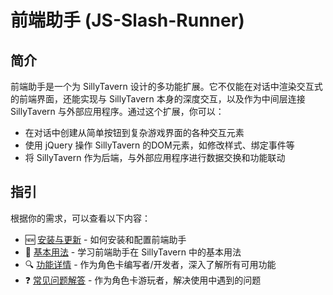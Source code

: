 # 前端助手 (JS-Slash-Runner)

## 简介

前端助手是一个为 SillyTavern 设计的多功能扩展。它不仅能在对话中渲染交互式的前端界面，还能实现与 SillyTavern 本身的深度交互，以及作为中间层连接 SillyTavern 与外部应用程序。通过这个扩展，你可以：

- 在对话中创建从简单按钮到复杂游戏界面的各种交互元素
- 使用 jQuery 操作 SillyTavern 的DOM元素，如修改样式、绑定事件等
- 将 SillyTavern 作为后端，与外部应用程序进行数据交换和功能联动

## 指引

根据你的需求，可以查看以下内容：

- 🆕 [安装与更新](./安装与更新) - 如何安装和配置前端助手
- 📖 [基本用法](../基本用法/渲染前端界面) - 学习前端助手在 SillyTavern 中的基本用法
- 🔍 [功能详情](../功能详情/触发快速回复命令) - 作为角色卡编写者/开发者，深入了解所有可用功能
- ❓ [常见问题解答](./常见问题解答) - 作为角色卡游玩者，解决使用中遇到的问题
